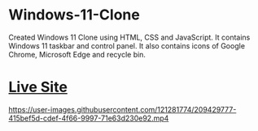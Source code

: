 # Windows-11-Clone
Created Windows 11 Clone using HTML, CSS and JavaScript. It contains Windows 11 taskbar and control panel. It also contains icons of Google Chrome, Microsoft Edge and recycle bin.
# [Live Site]( https://vaishnavichouksey.github.io/Windows-11-Clone/)


https://user-images.githubusercontent.com/121281774/209429777-415bef5d-cdef-4f66-9997-71e63d230e92.mp4

